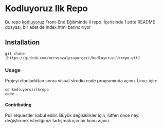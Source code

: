 # Kodluyoruz Ilk Repo
Bu repo [kodluyoruz](https://kodluyoruz.org/) Front-End Eğitiminde il repo. İçerisinde 1 adte README dosyası, bir adet de index.html barındırıyor

## Installation
 
 ```
 git clone [https://github.com/merveozalpsupurgeci/kodluyoruzilkrepo.git]
 ```
 ### Usage 
Projeyi clonladıktan sonra visual strudio code programında açınız
Linuz için:

```
cd kodluyoruzilkrepo
code .
```

#### Contributing
Pull requestler kabul edilir. Büyük değişiklikler için, lütfen önce neyi değiştirmek istediğinizi tartışmak için bir konu açınız.